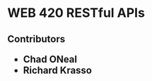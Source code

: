 <h1>WEB 420 RESTful APIs</h1>
<h2>Contributors</>
  <ul>
  <li>Chad ONeal</li>
  <li>Richard Krasso</li>
